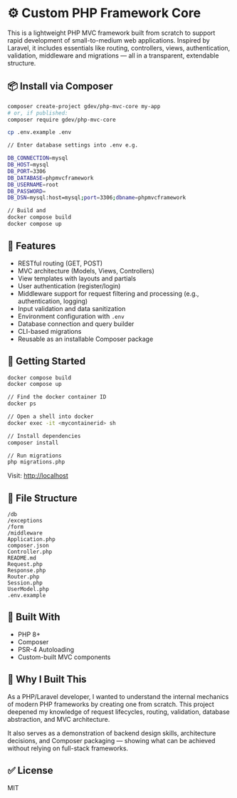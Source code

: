 # ⚙️ Custom PHP Framework Core

This is a lightweight PHP MVC framework built from scratch to support rapid development of small-to-medium web applications. Inspired by Laravel, it includes essentials like routing, controllers, views, authentication, validation, middleware and migrations — all in a transparent, extendable structure.

## 📦 Install via Composer

```bash
composer create-project gdev/php-mvc-core my-app
# or, if published:
composer require gdev/php-mvc-core

cp .env.example .env

// Enter database settings into .env e.g.

DB_CONNECTION=mysql
DB_HOST=mysql
DB_PORT=3306
DB_DATABASE=phpmvcframework
DB_USERNAME=root
DB_PASSWORD=
DB_DSN=mysql:host=mysql;port=3306;dbname=phpmvcframework

// Build and 
docker compose build
docker compose up
```

## 🔧 Features

- RESTful routing (GET, POST)
- MVC architecture (Models, Views, Controllers)
- View templates with layouts and partials
- User authentication (register/login)
- Middleware support for request filtering and processing (e.g., authentication, logging)
- Input validation and data sanitization
- Environment configuration with `.env`
- Database connection and query builder
- CLI-based migrations
- Reusable as an installable Composer package

## 🚀 Getting Started

```bash
docker compose build
docker compose up

// Find the docker container ID
docker ps

// Open a shell into docker
docker exec -it <mycontainerid> sh

// Install dependencies
composer install

// Run migrations
php migrations.php
```

Visit: [http://localhost](http://localhost)

## 📁 File Structure

```
/db
/exceptions
/form
/middleware
Application.php
composer.json
Controller.php
README.md
Request.php
Response.php
Router.php
Session.php
UserModel.php
.env.example
```

## 🧱 Built With

- PHP 8+
- Composer
- PSR-4 Autoloading
- Custom-built MVC components

## 📌 Why I Built This

As a PHP/Laravel developer, I wanted to understand the internal mechanics of modern PHP frameworks by creating one from scratch. This project deepened my knowledge of request lifecycles, routing, validation, database abstraction, and MVC architecture.

It also serves as a demonstration of backend design skills, architecture decisions, and Composer packaging — showing what can be achieved without relying on full-stack frameworks.

## ✅ License

MIT
